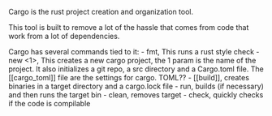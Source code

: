 Cargo is the rust project creation and organization tool.

This tool is built to remove a lot of the hassle that comes from code that work from a lot of dependencies.

Cargo has several commands tied to it:
	- fmt, This runs a rust style check
	- new <1>, 
	This creates a new cargo project, the 1 param is the name of the project.
	It also initializes a git repo, a src directory and a Cargo.toml file.
	The [[cargo_toml]] file are the settings for cargo. TOML??
	- [[build]], creates binaries in a target directory and a cargo.lock file
	- run, builds (if necessary) and then runs the target bin
	- clean, removes target
	- check, quickly checks if the code is compilable